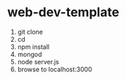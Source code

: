 # web-dev-template

1. git clone <repo>
1. cd <repo>
1. npm install
1. mongod
1. node server.js
1. browse to localhost:3000

